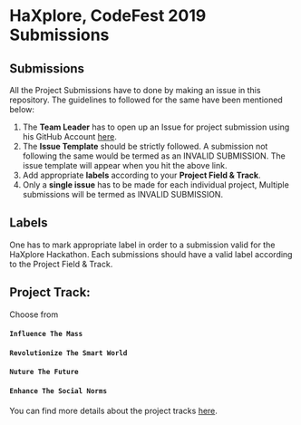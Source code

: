 
# HaXplore, CodeFest 2019 Submissions

## Submissions
All the Project Submissions have to done by making an issue in this repository. The guidelines to followed for the same have been mentioned below:
1. The **Team Leader** has to open up an Issue for project submission using his GitHub Account [here]([https://github.com/codefest-iit-bhu/haxplore-submissions/issues/new?assignees=&labels=&template=haxplore-19-submission-template.md&title=](https://github.com/codefest-iit-bhu/haxplore-submissions/issues/new?assignees=&labels=&template=haxplore-19-submission-template.md&title=)).
2. The **Issue Template** should be strictly followed. A submission not following the same would be termed as an INVALID SUBMISSION. The issue template will appear when you hit the above link.
3. Add appropriate **labels** according to your **Project Field & Track**. 
4. Only a **single issue** has to be made for each individual project, Multiple submissions will be termed as INVALID SUBMISSION.

## Labels
One has to mark appropriate label in order to a submission valid for the HaXplore Hackathon. Each submissions should have a valid label according to the Project Field & Track.

## Project Track:
Choose from
#### `Influence The Mass`
#### `Revolutionize The Smart World`
#### `Nuture The Future`
#### `Enhance The Social Norms`

You can find more details about the project tracks [here](https://drive.google.com/file/d/166NfQdjYtYGbf9MbeIeYt8nKStE20XBa/view?usp=sharing).
